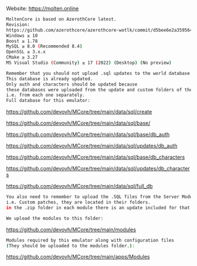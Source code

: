 Website: https://molten.online
```bash
MoltenCore is based on AzerothCore latest.
Revision:
https://github.com/azerothcore/azerothcore-wotlk/commit/d5bee6e2a359564918f62124f36205905ae56a81
Windows ≥ 10
Boost ≥ 1.78
MySQL ≥ 8.0 (Recommended 8.4)
OpenSSL ≥ 3.x.x
CMake ≥ 3.27
MS Visual Studio (Community) ≥ 17 (2022) (Desktop) (No preview)
```
```bash
Remember that you should not upload .sql updates to the world database.
This database is already updated.
Only auth and characters should be updated because
these databases were uploaded from the update and custom folders of the modules,
i.e. from each one separately.
Full database for this emulator:
```
https://github.com/devovh/MCore/tree/main/data/sql/create

https://github.com/devovh/MCore/tree/main/data/sql/base/

https://github.com/devovh/MCore/tree/main/data/sql/base/db_auth

https://github.com/devovh/MCore/tree/main/data/sql/updates/db_auth

https://github.com/devovh/MCore/tree/main/data/sql/base/db_characters

https://github.com/devovh/MCore/tree/main/data/sql/updates/db_characters

https://github.com/devovh/MCore/tree/main/data/sql/full_db
```bash
You also need to remember to upload the .SQL files from the Server Modules,
i.e. Custom patches, they are located in their folders.
in the .zip folder in each module there is an update included for that module.
```
```bash
We upload the modules to this folder:
```
https://github.com/devovh/MCore/tree/main/modules
```bash
Modules required by this emulator along with configuration files
(They should be uploaded to the modules folder.):
```
https://github.com/devovh/MCore/tree/main/apps/Modules
